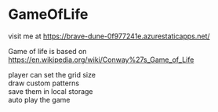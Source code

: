 # GameOfLife

visit me at https://brave-dune-0f977241e.azurestaticapps.net/

Game of life is based on https://en.wikipedia.org/wiki/Conway%27s_Game_of_Life

player can set the grid size  
draw custom patterns  
save them in local storage  
auto play the game  

